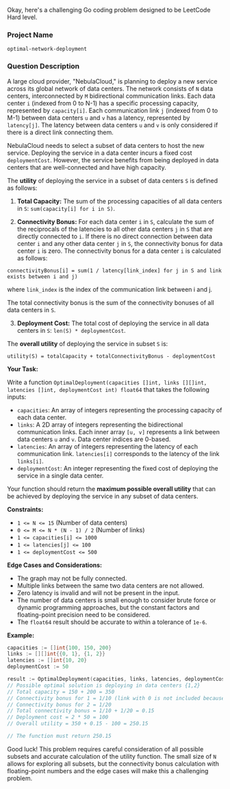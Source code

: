 Okay, here's a challenging Go coding problem designed to be LeetCode Hard level.

### Project Name

```
optimal-network-deployment
```

### Question Description

A large cloud provider, "NebulaCloud," is planning to deploy a new service across its global network of data centers. The network consists of `N` data centers, interconnected by `M` bidirectional communication links. Each data center `i` (indexed from 0 to N-1) has a specific processing capacity, represented by `capacity[i]`. Each communication link `j` (indexed from 0 to M-1) between data centers `u` and `v` has a latency, represented by `latency[j]`.  The latency between data centers `u` and `v` is only considered if there is a direct link connecting them.

NebulaCloud needs to select a subset of data centers to host the new service. Deploying the service in a data center incurs a fixed cost `deploymentCost`. However, the service benefits from being deployed in data centers that are well-connected and have high capacity.

The **utility** of deploying the service in a subset of data centers `S` is defined as follows:

1.  **Total Capacity:** The sum of the processing capacities of all data centers in `S`: `sum(capacity[i] for i in S)`.

2.  **Connectivity Bonus:** For each data center `i` in `S`, calculate the sum of the reciprocals of the latencies to all other data centers `j` in `S` that are directly connected to `i`.  If there is no direct connection between data center `i` and any other data center `j` in `S`, the connectivity bonus for data center `i` is zero. The connectivity bonus for a data center `i` is calculated as follows:

   `connectivityBonus[i] = sum(1 / latency[link_index] for j in S and link exists between i and j)`

   where `link_index` is the index of the communication link between i and j.

   The total connectivity bonus is the sum of the connectivity bonuses of all data centers in `S`.

3.  **Deployment Cost:** The total cost of deploying the service in all data centers in `S`: `len(S) * deploymentCost`.

The **overall utility** of deploying the service in subset `S` is:

`utility(S) = totalCapacity + totalConnectivityBonus - deploymentCost`

**Your Task:**

Write a function `OptimalDeployment(capacities []int, links [][]int, latencies []int, deploymentCost int) float64` that takes the following inputs:

*   `capacities`: An array of integers representing the processing capacity of each data center.
*   `links`: A 2D array of integers representing the bidirectional communication links. Each inner array `[u, v]` represents a link between data centers `u` and `v`.  Data center indices are 0-based.
*   `latencies`: An array of integers representing the latency of each communication link.  `latencies[i]` corresponds to the latency of the link `links[i]`.
*   `deploymentCost`: An integer representing the fixed cost of deploying the service in a single data center.

Your function should return the **maximum possible overall utility** that can be achieved by deploying the service in any subset of data centers.

**Constraints:**

*   `1 <= N <= 15` (Number of data centers)
*   `0 <= M <= N * (N - 1) / 2` (Number of links)
*   `1 <= capacities[i] <= 1000`
*   `1 <= latencies[j] <= 100`
*   `1 <= deploymentCost <= 500`

**Edge Cases and Considerations:**

*   The graph may not be fully connected.
*   Multiple links between the same two data centers are not allowed.
*   Zero latency is invalid and will not be present in the input.
*   The number of data centers is small enough to consider brute force or dynamic programming approaches, but the constant factors and floating-point precision need to be considered.
*   The `float64` result should be accurate to within a tolerance of `1e-6`.

**Example:**

```go
capacities := []int{100, 150, 200}
links := [][]int{{0, 1}, {1, 2}}
latencies := []int{10, 20}
deploymentCost := 50

result := OptimalDeployment(capacities, links, latencies, deploymentCost)
// Possible optimal solution is deploying in data centers {1,2}
// Total capacity = 150 + 200 = 350
// Connectivity bonus for 1 = 1/10 (link with 0 is not included because data center 0 is not in S)
// Connectivity bonus for 2 = 1/20
// Total connectivity bonus = 1/10 + 1/20 = 0.15
// Deployment cost = 2 * 50 = 100
// Overall utility = 350 + 0.15 - 100 = 250.15

// The function must return 250.15
```
Good luck! This problem requires careful consideration of all possible subsets and accurate calculation of the utility function. The small size of `N` allows for exploring all subsets, but the connectivity bonus calculation with floating-point numbers and the edge cases will make this a challenging problem.
